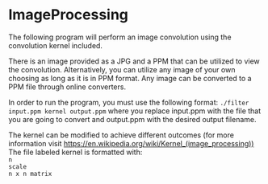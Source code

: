 # ImageProcessing

The following program will perform an image convolution using the convolution kernel included.

There is an image provided as a JPG and a PPM that can be utilized to view the convolution. Alternatively, you can utilize any image of your own choosing as long as it is in PPM format.
Any image can be converted to a PPM file through online converters. 

In order to run the program, you must use the following format: `./filter input.ppm kernel output.ppm` where you replace input.ppm with the file that you are going to convert and output.ppm with the desired output filename.

The kernel can be modified to achieve different outcomes (for more information visit https://en.wikipedia.org/wiki/Kernel_(image_processing))
The file labeled kernel is formatted with: <br/>
`n` <br/>
`scale` <br/>
`n x n matrix`




